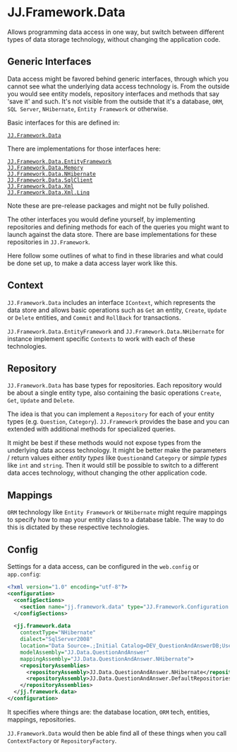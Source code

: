 ﻿JJ.Framework.Data
=================

Allows programming data access in one way, but switch between different types of data storage technology, without changing the application code.


Generic Interfaces
------------------

Data access might be favored behind generic interfaces, through which you cannot see what the underlying data access technology is. From the outside you would see entity models, repository interfaces and methods that say 'save it' and such. It's not visible from the outside that it's a database, `ORM`, `SQL Server`, `NHibernate`, `Entity Framework` or otherwise.

Basic interfaces for this are defined in:

[`JJ.Framework.Data`](https://dev.azure.com/jjvanzon/JJs-Software/_artifacts/feed/JJs-Pre-Release-Package-Feed/NuGet/JJ.Framework.Data/overview)

There are implementations for those interfaces here:

[`JJ.Framework.Data.EntityFramework`](https://dev.azure.com/jjvanzon/JJs-Software/_artifacts/feed/JJs-Pre-Release-Package-Feed/NuGet/JJ.Framework.Data.EntityFramework/overview)  
[`JJ.Framework.Data.Memory`](https://dev.azure.com/jjvanzon/JJs-Software/_artifacts/feed/JJs-Pre-Release-Package-Feed/NuGet/JJ.Framework.Data.Memory/overview)  
[`JJ.Framework.Data.NHibernate`](https://dev.azure.com/jjvanzon/JJs-Software/_artifacts/feed/JJs-Pre-Release-Package-Feed/NuGet/JJ.Framework.Data.NHibernate/overview)  
[`JJ.Framework.Data.SqlClient`](https://dev.azure.com/jjvanzon/JJs-Software/_artifacts/feed/JJs-Pre-Release-Package-Feed/NuGet/JJ.Framework.Data.SqlClient/overview)  
[`JJ.Framework.Data.Xml`](https://dev.azure.com/jjvanzon/JJs-Software/_artifacts/feed/JJs-Pre-Release-Package-Feed/NuGet/JJ.Framework.Data.Xml/overview)  
[`JJ.Framework.Data.Xml.Linq`](https://dev.azure.com/jjvanzon/JJs-Software/_artifacts/feed/JJs-Pre-Release-Package-Feed/NuGet/JJ.Framework.Data.Xml.Linq/overview)

Note these are pre-release packages and might not be fully polished.

The other interfaces you would define yourself, by implementing repositories and defining methods for each of the queries you might want to launch against the data store. There are base implementations for these repositories in `JJ.Framework`.

Here follow some outlines of what to find in these libraries and what could be done set up, to make a data access layer work like this.


Context
-------

`JJ.Framework.Data` includes an interface `IContext`, which represents the data store and allows basic operations such as `Get` an entity, `Create`, `Update` or `Delete` entities, and `Commit` and `RollBack` for transactions.

`JJ.Framework.Data.EntityFramework` and `JJ.Framework.Data.NHibernate` for instance implement specific `Contexts` to work with each of these technologies.


Repository
----------

`JJ.Framework.Data` has base types for repositories. Each repository would be about a single entity type, also containing the basic operations `Create`, `Get`, `Update` and `Delete`.

The idea is that you can implement a `Repository` for each of your entity types (e.g. `Question`, `Category`). `JJ.Framework` provides the base and you can extended with additional methods for specialized queries.

It might be best if these methods would not expose types from the underlying data access technology. It might be better make the parameters / return values either *entity types* like `Question`and `Category` or *simple types* like `int` and `string`. Then it would still be possible to switch to a different data acces technology, without changing the other application code.


Mappings
--------

`ORM` technology like `Entity Framework` or `NHibernate` might require mappings to specify how to map your entity class to a database table. The way to do this is dictated by these respective technologies.


Config
------

Settings for a data access, can be configured in the `web.config` or `app.config`:

```xml
<?xml version="1.0" encoding="utf-8"?>
<configuration>
  <configSections>
    <section name="jj.framework.data" type="JJ.Framework.Configuration.ConfigurationSectionHandler, JJ.Framework.Configuration" />
  </configSections>

  <jj.framework.data
    contextType="NHibernate"
    dialect="SqlServer2008"
    location="Data Source=.;Initial Catalog=DEV_QuestionAndAnswerDB;User ID=dev;Password=dev;Persist Security Info=True"
    modelAssembly="JJ.Data.QuestionAndAnswer"
    mappingAssembly="JJ.Data.QuestionAndAnswer.NHibernate">
    <repositoryAssemblies>
      <repositoryAssembly>JJ.Data.QuestionAndAnswer.NHibernate</repositoryAssembly>
      <repositoryAssembly>JJ.Data.QuestionAndAnswer.DefaultRepositories</repositoryAssembly>
    </repositoryAssemblies>
  </jj.framework.data>
</configuration>
```

It specifies where things are: the database location, `ORM` tech, entities, mappings, repositories.

`JJ.Framework.Data` would then be able find all of these things when you call `ContextFactory` or `RepositoryFactory`.
